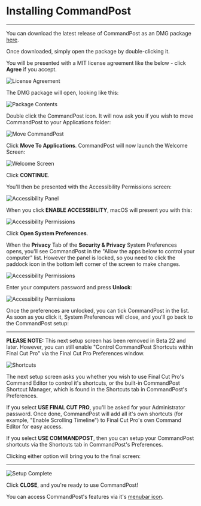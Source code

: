 # Installing CommandPost
---

You can download the latest release of CommandPost as an DMG package [here](http://commandpost.io).

Once downloaded, simply open the package by double-clicking it.

You will be presented with a MIT license agreement like the below - click **Agree** if you accept.

![License Agreement](https://help.commandpost.io/images/license-agreement.png)

The DMG package will open, looking like this:

![Package Contents](https://help.commandpost.io/images/commandpost-dmg.png)

Double click the CommandPost icon. It will now ask you if you wish to move CommandPost to your Applications folder:

![Move CommandPost](https://help.commandpost.io/images/move-to-applications.png)

Click **Move To Applications**. CommandPost will now launch the Welcome Screen:

![Welcome Screen](https://help.commandpost.io/images/welcome-1.png)

Click **CONTINUE**.

You'll then be presented with the Accessibility Permissions screen:

![Accessibility Panel](https://help.commandpost.io/images/welcome-2.png)

When you click **ENABLE ACCESSIBILITY**, macOS will present you with this:

![Accessibility Permissions](https://help.commandpost.io/images/welcome-3.png)

Click **Open System Preferences**.

When the **Privacy** Tab of the **Security & Privacy** System Preferences opens, you'll see CommandPost in the "Allow the apps below to control your computer" list. However the panel is locked, so you need to click the paddock icon in the bottom left corner of the screen to make changes.

![Accessibility Permissions](https://help.commandpost.io/images/welcome-4.png)

Enter your computers password and press **Unlock**:

![Accessibility Permissions](https://help.commandpost.io/images/welcome-5.png)

Once the preferences are unlocked, you can tick CommandPost in the list. As soon as you click it, System Preferences will close, and you'll go back to the CommandPost setup:

---

**PLEASE NOTE:** This next setup screen has been removed in Beta 22 and later. However, you can still enable "Control CommandPost Shortcuts within Final Cut Pro" via the Final Cut Pro Preferences window.

![Shortcuts](https://help.commandpost.io/images/welcome-6.png)

The next setup screen asks you whether you wish to use Final Cut Pro's Command Editor to control it's shortcuts, or the built-in CommandPost Shortcut Manager, which is found in the Shortcuts tab in CommandPost's Preferences.

If you select **USE FINAL CUT PRO**, you'll be asked for your Administrator password. Once done, CommandPost will add all it's own shortcuts (for example, "Enable Scrolling Timeline") to Final Cut Pro's own Command Editor for easy access.

If you select **USE COMMANDPOST**, then you can setup your CommandPost shortcuts via the Shortcuts tab in CommandPost's Preferences.

Clicking either option will bring you to the final screen:

---

![Setup Complete](https://help.commandpost.io/images/welcome-7.png)

Click **CLOSE**, and you're ready to use CommandPost!

You can access CommandPost's features via it's [menubar icon](http://help.commandpost.io/interface/menubar).
